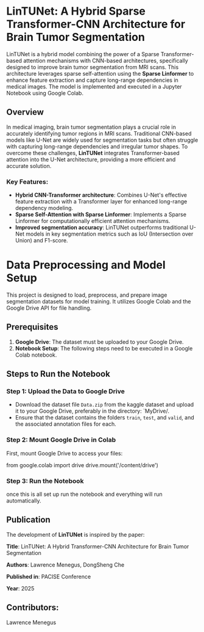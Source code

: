 # LinTUNet: A Hybrid Sparse Transformer-CNN Architecture for Brain Tumor Segmentation

LinTUNet is a hybrid model combining the power of a Sparse Transformer-based attention mechanisms with CNN-based architectures, specifically designed to improve brain tumor segmentation from MRI scans. This architecture leverages sparse self-attention using the **Sparse Linformer** to enhance feature extraction and capture long-range dependencies in medical images. The model is implemented and executed in a Jupyter Notebook using Google Colab.

## Overview

In medical imaging, brain tumor segmentation plays a crucial role in accurately identifying tumor regions in MRI scans. Traditional CNN-based models like U-Net are widely used for segmentation tasks but often struggle with capturing long-range dependencies and irregular tumor shapes. To overcome these challenges, **LinTUNet** integrates Transformer-based attention into the U-Net architecture, providing a more efficient and accurate solution.

### Key Features:
- **Hybrid CNN-Transformer architecture**: Combines U-Net's effective feature extraction with a Transformer layer for enhanced long-range dependency modeling.
- **Sparse Self-Attention with Sparse Linformer**: Implements a Sparse Linformer for computationally efficient attention mechanisms.
- **Improved segmentation accuracy**: LinTUNet outperforms traditional U-Net models in key segmentation metrics such as IoU (Intersection over Union) and F1-score.

# Data Preprocessing and Model Setup

This project is designed to load, preprocess, and prepare image segmentation datasets for model training. It utilizes Google Colab and the Google Drive API for file handling.

## Prerequisites
1. **Google Drive**: The dataset must be uploaded to your Google Drive.
2. **Notebook Setup**: The following steps need to be executed in a Google Colab notebook.

## Steps to Run the Notebook

### Step 1: Upload the Data to Google Drive
- Download the dataset file `Data.zip` from the kaggle dataset and upload it to your Google Drive, preferably in the directory: `MyDrive/.
- Ensure that the dataset contains the folders `train`, `test`, and `valid`, and the associated annotation files for each.

### Step 2: Mount Google Drive in Colab
First, mount Google Drive to access your files:

from google.colab import drive
drive.mount('/content/drive')

### Step 3: Run the Notebook
once this is all set up run the notebook and everything will run automatically. 




## Publication

The development of **LinTUNet** is inspired by the paper:

**Title**: LinTUNet: A Hybrid Transformer-CNN Architecture for Brain Tumor Segmentation  

**Authors**: Lawrence Menegus, DongSheng Che

**Published in**: PACISE Conference  

**Year**: 2025


## Contributors: 
Lawrence Menegus 

